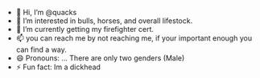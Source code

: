 - 👋 Hi, I’m @quacks
- 👀 I’m interested in bulls, horses, and overall lifestock.
- 🌱 I’m currently getting my firefighter cert.
- 📫 you can reach me by not reaching me, if your important enough you can find a way. 
- 😄 Pronouns: ... There are only two genders (Male)
- ⚡ Fun fact: Im a dickhead

<!---
quacks12/quacks12 is a ✨ special ✨ repository because its `README.md` (this file) appears on your GitHub profile.
You can click the Preview link to take a look at your changes.
--->
